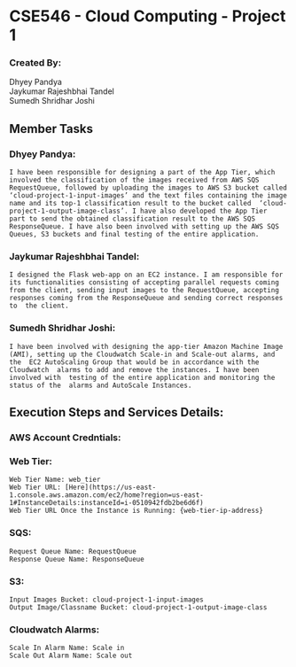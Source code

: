 # CSE546 - Cloud Computing - Project 1

### Created By:  
Dhyey Pandya  
Jaykumar Rajeshbhai Tandel  
Sumedh Shridhar Joshi  

## Member Tasks
### Dhyey Pandya:  
	I have been responsible for designing a part of the App Tier, which  involved the classification of the images received from AWS SQS  RequestQueue, followed by uploading the images to AWS S3 bucket called  ‘cloud-project-1-input-images’ and the text files containing the image  name and its top-1 classification result to the bucket called  ‘cloud-project-1-output-image-class’. I have also developed the App Tier  part to send the obtained classification result to the AWS SQS  ResponseQueue. I have also been involved with setting up the AWS SQS  Queues, S3 buckets and final testing of the entire application.  
### Jaykumar Rajeshbhai Tandel:  
	I designed the Flask web-app on an EC2 instance. I am responsible for  its functionalities consisting of accepting parallel requests coming  from the client, sending input images to the RequestQueue, accepting  responses coming from the ResponseQueue and sending correct responses to  the client.   
### Sumedh Shridhar Joshi:  
	I have been involved with designing the app-tier Amazon Machine Image  (AMI), setting up the Cloudwatch Scale-in and Scale-out alarms, and the  EC2 AutoScaling Group that would be in accordance with the Cloudwatch  alarms to add and remove the instances. I have been involved with  testing of the entire application and monitoring the status of the  alarms and AutoScale Instances.  

## Execution Steps and Services Details:
### AWS Account Credntials:


### Web Tier:
    Web Tier Name: web_tier
    Web Tier URL: [Here](https://us-east-1.console.aws.amazon.com/ec2/home?region=us-east-1#InstanceDetails:instanceId=i-0510942fdb2be6d6f)  
    Web Tier URL Once the Instance is Running: {web-tier-ip-address}

### SQS:
    Request Queue Name: RequestQueue  
    Response Queue Name: ResponseQueue

### S3:
    Input Images Bucket: cloud-project-1-input-images
    Output Image/Classname Bucket: cloud-project-1-output-image-class

### Cloudwatch Alarms:
    Scale In Alarm Name: Scale in  
    Scale Out Alarm Name: Scale out
